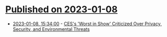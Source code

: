 # [Published on 2023-01-08](index.md)

* [2023-01-08, 15:34:00](https://yro.slashdot.org/story/23/01/07/0329201/cess-worst-in-show-criticized-over-privacy-security-and-environmental-threats?utm_source=rss1.0mainlinkanon&utm_medium=feed) - [CES's 'Worst in Show' Criticized Over Privacy, Security, and Environmental Threats](https://yro.slashdot.org/story/23/01/07/0329201/cess-worst-in-show-criticized-over-privacy-security-and-environmental-threats?utm_source=rss1.0mainlinkanon&utm_medium=feed)
